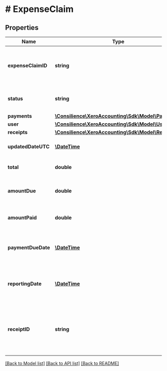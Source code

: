 # # ExpenseClaim

## Properties

Name | Type | Description | Notes
------------ | ------------- | ------------- | -------------
**expenseClaimID** | **string** | Xero generated unique identifier for an expense claim | [optional] 
**status** | **string** | Current status of an expense claim – see status types | [optional] 
**payments** | [**\Consilience\XeroAccounting\Sdk\Model\Payment[]**](Payment.md) | See Payments | [optional] 
**user** | [**\Consilience\XeroAccounting\Sdk\Model\User**](User.md) |  | [optional] 
**receipts** | [**\Consilience\XeroAccounting\Sdk\Model\Receipt[]**](Receipt.md) |  | [optional] 
**updatedDateUTC** | [**\DateTime**](\DateTime.md) | Last modified date UTC format | [optional] 
**total** | **double** | The total of an expense claim being paid | [optional] 
**amountDue** | **double** | The amount due to be paid for an expense claim | [optional] 
**amountPaid** | **double** | The amount still to pay for an expense claim | [optional] 
**paymentDueDate** | [**\DateTime**](\DateTime.md) | The date when the expense claim is due to be paid YYYY-MM-DD | [optional] 
**reportingDate** | [**\DateTime**](\DateTime.md) | The date the expense claim will be reported in Xero YYYY-MM-DD | [optional] 
**receiptID** | **string** | The Xero identifier for the Receipt e.g.  e59a2c7f-1306-4078-a0f3-73537afcbba9 | [optional] 

[[Back to Model list]](../../README.md#documentation-for-models) [[Back to API list]](../../README.md#documentation-for-api-endpoints) [[Back to README]](../../README.md)


